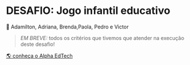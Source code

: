 # DESAFIO: Jogo infantil educativo
👥 Adamilton, Adriana, Brenda,Paola, Pedro e Victor

> *EM BREVE:* todos os critérios que tivemos que atender na execução deste desafio!

[🌎 conheça o Alpha EdTech](https://www.alphaedtech.org.br/)
